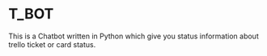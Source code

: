 # T_BOT
This is a Chatbot written in Python which give you status information about trello ticket or card status.
